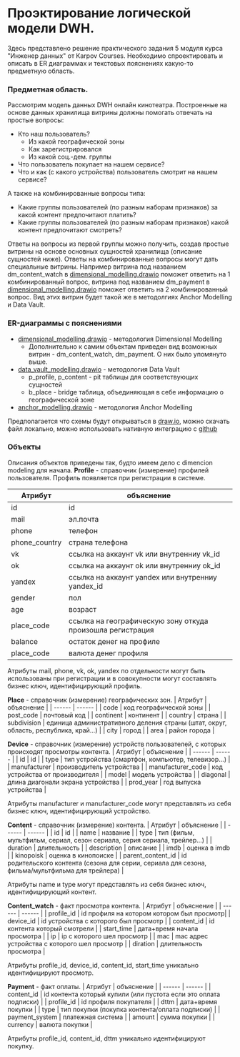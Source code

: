 # Проэктирование логической модели DWH.

Здесь представлено решение практического задания 5 модуля курса "Инженер данных" от Karpov Courses.
Необходимо спроектировать и описать в ER диаграммах и текстовых пояснениях какую-то предметную область.

### Предметная область.
Рассмотрим модель данных DWH онлайн кинотеатра.
Построенные на основе данных хранилища витрины должны помогать отвечать на простые вопросы:
* Кто наш пользователь?
    + Из какой географической зоны
    + Как зарегистрировался
    + Из какой соц.-дем. группы  
* Что пользователь покупает на нашем сервисе?
* Что и как (с какого устройства) пользователь смотрит на нашем сервисе?

А также на комбинированные вопросы типа: 
* Какие группы пользователей (по разным наборам признаков) за какой контент предпочитают платить?
* Какие группы пользователей (по разным наборам признаков) какой контент предпочитают смотреть?

Ответы на вопросы из первой группы можно получить, создав простые витрины на основе основных сущностей хранилища (описание сущностей ниже). 
Ответы на комбинированные вопросы могут дать специальные витрины. Например витрина под названием dm_content_watch в [dimensional_modelling.drawio] поможет ответить на 1 комбинированный вопрос, витрина под названием dm_payment в [dimensional_modelling.drawio] поможет ответить на 2 комбинированный вопрос. Вид этих витрин будет такой же в методолгиях Anchor Modelling и Data Vault.

### ER-диаграммы с пояснениями
* [dimensional_modelling.drawio] - методология Dimensional Modelling
    + Дополнительно к самим объектам приведен вид возможных витрин - dm_content_watch, dm_payment. О них было упомянуто выше.
* [data_vault_modelling.drawio] - методология Data Vault
    + p_profile, p_content - pit таблицы для соответствующих сущностей
    + b_place - bridge таблица, объединяющая в себе информацию о географической зоне
* [anchor_modelling.drawio] - методология Anchor Modelling

Предполагается что схемы будут открываться в [draw.io], можно скачать файл локально, можно использовать нативную интеграцию с [github]

### Объекты
Описания объектов приведены так, будто имеем дело с dimencion modeling для начала.
**Profile** - справочник (измерение) профилей пользователя. Профиль появляется  при регистрации в системе.

| Атрибут | объяснение |
| ------ | ------ |
| id | id |
| mail | эл.почта |
| phone | телефон |
| phone_country | страна телефона |
| vk | ссылка на аккаунт vk или внутренниу vk_id |
| ok | ссылка на аккаунт ok или внутренниу ok_id |
| yandex | ссылка на аккаунт yandex или внутренниу yandex_id |
| gender | пол |
| age | возраст |
| place_code | ссылка на географическую зону откуда произошла регистрация |
| balance | остаток денег на профиле |
| place_code | валюта денег профиля |

Атрибуты mail, phone, vk, ok, yandex по отдельности могут быть использованы при регистрации и в совокупности могут составлять бизнес ключ, идентифицирующий профиль.

**Place** - справочник (измерение) географических зон.
| Атрибут | объяснение |
| ------ | ------ |
| code | код географической зоны |
| post_code | почтовый код |
| continent | континент |
| country | страна |
| subdivision | единица административного деления страны (штат, округ, область, республика, край...) |
| city | город |
| area | район города |

**Device** - справочник (измерение) устройств пользователей, с которых происходят просмотры контента.
| Атрибут | объяснение |
| ------ | ------ |
| id | id |
| type | тип устройства (смартфон, компьютер, телевизор...) |
| manufacturer | производитель устройства |
| manufacturer_code | код устройства от производителя |
| model | модель устройства |
| diagonal | длина диагонали экрана устройства |
| prod_year | год выпуска устройства |

Атрибуты manufacturer и manufacturer_code могут представлять из себя бизнес ключ, идентифицирующий устройство.

**Content** - справочник (измерение) контента.
| Атрибут | объяснение |
| ------ | ------ |
| id | id |
| name | название |
| type | тип (фильм, мультфильм, сериал, сезон сериала, серия сериала, трейлер...) |
| duration | длительность |
| description | описание |
| imdb | оценка в imdb |
| kinopoisk | оценка в кинопоиске |
| parent_content_id | id родительского контента (сезона для серии, сериала для сезона, фильма/мультфильма для трейлера) |

Атрибуты name и type могут представлять из себя бизнес ключ, идентифицирующий контент.

**Content_watch** - факт просмотра контента.
| Атрибут | объяснение |
| ------ | ------ |
| profile_id | id профиля на котором котором был просмотр|
| device_id | id устройства с которого был просмотр |
| content_id | id контента который смотрели |
| start_time | дата+время начала просмотра |
| ip | ip с которого шел просмотр |
| mac | mac адрес устройства с которого шел просмотр |
| diration | длительность просмотра |

Атрибуты profile_id, device_id, content_id, start_time уникально идентифицируют просмотр.

**Payment** - факт оплаты.
| Атрибут | объяснение |
| ------ | ------ |
| content_id | id контента который купили (или пустота если это оплата подписки) |
| profile_id | id профиля покупателя |
| dttm | дата+время покупки |
| type | тип покупки (покупка контента/оплата подписки) |
| payment_system | платежная система |
| amount | сумма покупки |
| currency | валюта покупки |

Атрибуты profile_id, content_id, dttm уникально идентифицируют покупку.

   [dimensional_modelling.drawio]: <https://github.com/MaslovGennady/karpov_de_course/blob/main/module5/dimensional_modelling.drawio>
   [data_vault_modelling.drawio]: <https://github.com/MaslovGennady/karpov_de_course/blob/main/module5/data_vault_modelling.drawio>
   [anchor_modelling.drawio]: 
   <https://github.com/MaslovGennady/karpov_de_course/blob/main/module5/anchor_modelling.drawio>   
   [draw.io]:
   <https://app.diagrams.net/>
   [github]:
   <https://www.draw.io/?mode=github>

